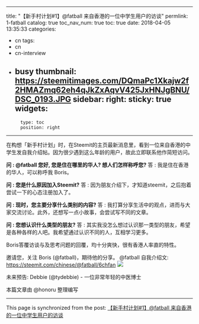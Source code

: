 
---
title: "【新手村计划#1】@fatball 来自香港的一位中学生用户的访谈"
permlink: 1-fatball
catalog: true
toc_nav_num: true
toc: true
date: 2018-04-05 13:35:33
categories:
- cn
tags:
- cn
- cn-interview
- busy
thumbnail: https://steemitimages.com/DQmaPc1Xkajw2f2HMAZmq62eh4qJkZxAqvV425JxHNJgBNU/DSC_0193.JPG
sidebar:
    right:
        sticky: true
widgets:
    -
        type: toc
        position: right
---


在构想「新手村计划」时，在Steemit的主页最新消息里，看到一位来自香港的中学生发自我介绍帖。因为很少遇到这么年龄的用户，故此立即联系他作简短访问。

**问 : @fatball 您好, 您是住在哪里的华人? 想人们怎样称呼您?**
答 : 我是住在香港的华人，可以称呼我 Boris。

**问 : 您是什么原因加入Steemit?**
答 : 因为朋友介绍下，才知道steemit，之后抱着尝试一下的心态注册加入了。

**问 : 现时，您主要分享什么类别的内容?**
答 : 我打算分享生活中的观点，进而与大家交流讨论。此外，还想写一点小故事，会尝试写不同的文章。

**问 : 您想认识什么类型的朋友?**
答 : 其实我没怎么想过认识那一类型的朋友，希望是各种各样的人吧。我希望通过认识不同的人，互相学习更多。

Boris答覆访谈与及思考问题的回覆，均十分爽快，很有香港人率直的特性。

邀请您，关注 Boris (@fatball)，期待他的分享。
@fatball 自我介绍文:
https://steemit.com/chinese/@fatball/6chfan
![](https://steemitimages.com/DQmaPc1Xkajw2f2HMAZmq62eh4qJkZxAqvV425JxHNJgBNU/DSC_0193.JPG)

未来预告:
Debbie (@tydebbie) - 一位非常年轻的中医博士

本篇文章由 @honoru 整理编写

- - -

This page is synchronized from the post: [【新手村计划#1】@fatball 来自香港的一位中学生用户的访谈](https://steemit.com/@team-cn/1-fatball)
